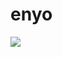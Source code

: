 # enyo

<img src="https://github-readme-stats.vercel.app/api?username=EnyoYaTing&theme=rose_pine:iris"/>


